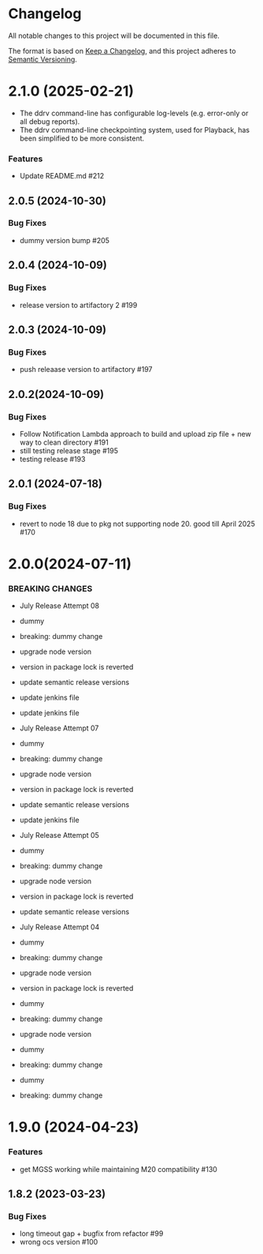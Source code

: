 # Changelog

All notable changes to this project will be documented in this file. 

The format is based on [Keep a Changelog](https://keepachangelog.com/en/1.0.0/),
and this project adheres to [Semantic Versioning](https://semver.org/spec/v2.0.0.html).

# 2.1.0 (2025-02-21)

* The ddrv command-line has configurable log-levels (e.g. error-only or all debug reports).
* The ddrv command-line checkpointing system, used for Playback, has been simplified to be more consistent.

### Features

* Update README.md #212

## 2.0.5 (2024-10-30)


### Bug Fixes

* dummy version bump #205

## 2.0.4 (2024-10-09)


### Bug Fixes

* release version to artifactory 2 #199

## 2.0.3 (2024-10-09)


### Bug Fixes

* push releaase version to artifactory #197

## 2.0.2(2024-10-09)


### Bug Fixes

* Follow Notification Lambda approach to build and upload zip file + new way to clean directory #191
* still testing release stage #195
* testing release #193

## 2.0.1 (2024-07-18)


### Bug Fixes

* revert to node 18 due to pkg not supporting node 20. good till April 2025 #170

# 2.0.0(2024-07-11)

### BREAKING CHANGES

* July Release Attempt 08
* dummy

* breaking: dummy change
* upgrade node version
* version in package lock is reverted
* update semantic release versions
* update jenkins file
* update jenkins file
* July Release Attempt 07
* dummy

* breaking: dummy change
* upgrade node version
* version in package lock is reverted
* update semantic release versions
* update jenkins file
* July Release Attempt 05
* dummy

* breaking: dummy change
* upgrade node version
* version in package lock is reverted
* update semantic release versions
* July Release Attempt 04
* dummy

* breaking: dummy change
* upgrade node version
* version in package lock is reverted
* dummy

* breaking: dummy change
* upgrade node version
* dummy

* breaking: dummy change
* dummy

* breaking: dummy change

# 1.9.0 (2024-04-23)


### Features

* get MGSS working while maintaining M20 compatibility #130

## 1.8.2 (2023-03-23)


### Bug Fixes

* long timeout gap + bugfix from refactor #99
* wrong ocs version #100
